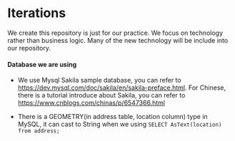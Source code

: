 # Iterations
We create this repository is just for our practice. We focus on technology rather than business logic. Many of the new technology will be include into our repository.

#### Database we are using
* We use Mysql Sakila sample database, you can refer to https://dev.mysql.com/doc/sakila/en/sakila-preface.html. For Chinese, there is a tutorial introduce about Sakila, you can refer to https://www.cnblogs.com/chinas/p/6547366.html

* There is a GEOMETRY(in address table, location column) type in MySQL, it can cast to String when we using `SELECT AsText(location) from address;`
